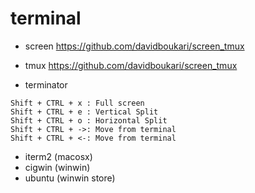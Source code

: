 # terminal

* screen
https://github.com/davidboukari/screen_tmux

* tmux
https://github.com/davidboukari/screen_tmux

* terminator
```
Shift + CTRL + x : Full screen
Shift + CTRL + e : Vertical Split
Shift + CTRL + o : Horizontal Split
Shift + CTRL + ->: Move from terminal
Shift + CTRL + <-: Move from terminal

```

* iterm2 (macosx)
* cigwin (winwin)
* ubuntu (winwin store)
